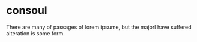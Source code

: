# consoul
There are many of passages of lorem ipsume, but the majorl have suffered alteration is some form.

